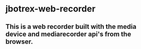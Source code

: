 # jbotrex-web-recorder
## This is a web recorder built with the media device and mediarecorder api's from the browser.
